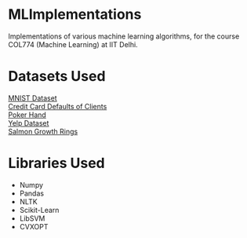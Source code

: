 # MLImplementations

Implementations of various machine learning algorithms, for the course COL774 (Machine Learning) at IIT Delhi.

# Datasets Used

[MNIST Dataset](http://yann.lecun.com/exdb/mnist)  
[Credit Card Defaults of Clients](https://archive.ics.uci.edu/ml/datasets/default+of+credit+card+clients)  
[Poker Hand](https://archive.ics.uci.edu/ml/datasets/Poker+Hand)  
[Yelp Dataset](https://www.yelp.com/dataset/challenge)  
[Salmon Growth Rings](https://rdrr.io/cran/rrcov/man/salmon.html)  

# Libraries Used

<ul>
  <li> Numpy </li>
  <li> Pandas </li>
  <li> NLTK </li>
  <li> Scikit-Learn </li>
  <li> LibSVM </li>
  <li> CVXOPT </li>
</ul>
  
